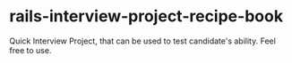 # rails-interview-project-recipe-book
Quick Interview Project, that can be used to test candidate's ability. Feel free to use. 

